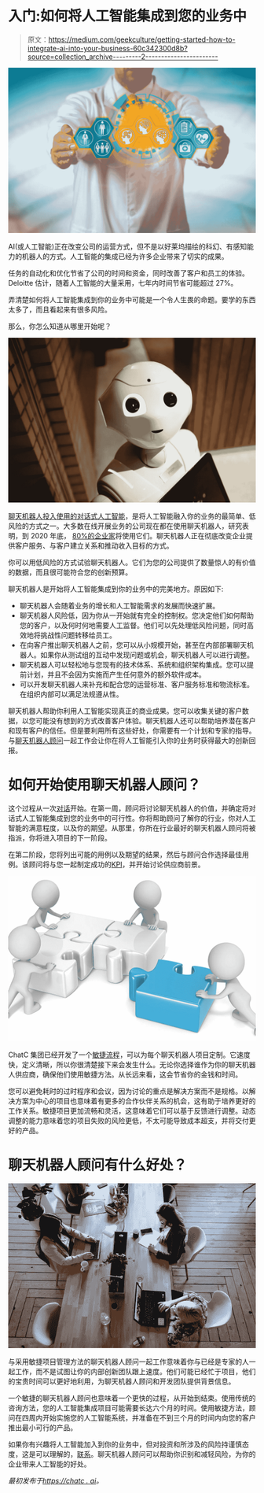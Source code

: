 # 入门:如何将人工智能集成到您的业务中

> 原文：<https://medium.com/geekculture/getting-started-how-to-integrate-ai-into-your-business-60c342300d8b?source=collection_archive---------2----------------------->

![](img/03fa56105c51a5860274fe5a63259daf.png)

AI(或人工智能)正在改变公司的运营方式，但不是以好莱坞描绘的科幻、有感知能力的机器人的方式。人工智能的集成已经为许多企业带来了切实的成果。

任务的自动化和优化节省了公司的时间和资金，同时改善了客户和员工的体验。Deloitte 估计，随着人工智能的大量采用，七年内时间节省可能超过 27%。

弄清楚如何将人工智能集成到你的业务中可能是一个令人生畏的命题。要学的东西太多了，而且看起来有很多风险。

那么，你怎么知道从哪里开始呢？

![](img/cfdf1c83f0f8f33b23270b11a584ea0c.png)

[聊天机器人投入使用的对话式人工智能](https://chatc.ai/top-5-exciting-tech-trends-for-2021/)，是将人工智能融入你的业务的最简单、低风险的方式之一。大多数在线开展业务的公司现在都在使用聊天机器人，研究表明，到 2020 年底， [80%的企业家](https://www.smallbizgenius.net/by-the-numbers/chatbot-statistics/#gref)将使用它们。聊天机器人正在彻底改变企业提供客户服务、与客户建立关系和推动收入目标的方式。

你可以用低风险的方式试验聊天机器人。它们为您的公司提供了数量惊人的有价值的数据，而且很可能符合您的创新预算。

聊天机器人是开始将人工智能集成到你的业务中的完美地方。原因如下:

*   聊天机器人会随着业务的增长和人工智能需求的发展而快速扩展。
*   聊天机器人风险低，因为你从一开始就有完全的控制权。您决定他们如何帮助您的客户，以及何时何地需要人工监督。他们可以先处理低风险问题，同时高效地将挑战性问题转移给员工。
*   在向客户推出聊天机器人之前，您可以从小规模开始，甚至在内部部署聊天机器人。如果你从测试组的互动中发现问题或机会，聊天机器人可以进行调整。
*   聊天机器人可以轻松地与您现有的技术体系、系统和组织架构集成。您可以提前计划，并且不会因为实施而产生任何意外的额外软件成本。
*   可以开发聊天机器人来补充和配合您的运营标准、客户服务标准和物流标准。在组织内部可以满足法规遵从性。

聊天机器人帮助你利用人工智能实现真正的商业成果。您可以收集关键的客户数据，以您可能没有想到的方式改善客户体验。聊天机器人还可以帮助培养潜在客户和现有客户的信任。但是要利用所有这些好处，你需要有一个计划和专家的指导。与[聊天机器人顾问](https://chatc.ai/chatbot-development-process-how-to-build-a-chatbot/)一起工作会让你在将人工智能引入你的业务时获得最大的创新回报。

# 如何开始使用聊天机器人顾问？

这个过程从一次[对话](https://chatc.ai/our-approach-chatbot-solutions/)开始。在第一周，顾问将讨论聊天机器人的价值，并确定将对话式人工智能集成到您的业务中的可行性。你将帮助顾问了解你的行业，你对人工智能的满意程度，以及你的期望。从那里，你所在行业最好的聊天机器人顾问将被指派，你将进入项目的下一阶段。

在第二阶段，您将列出可能的用例以及期望的结果，然后与顾问合作选择最佳用例。该顾问将与您一起制定成功的[KPI](https://chatc.ai/how-to-choose-a-chatbot/)，并开始讨论供应商前景。

![](img/43e5022e3e515a9231205c020a9edfb7.png)

ChatC 集团已经开发了一个[敏捷流程](https://chatc.ai/learn-the-benefits-of-agile-procurement-for-2020/)，可以为每个聊天机器人项目定制。它速度快，定义清晰，所以你很清楚接下来会发生什么。无论你选择谁作为你的聊天机器人供应商，确保他们使用敏捷方法。从长远来看，这会节省你的金钱和时间。

您可以避免耗时的过时程序和会议，因为讨论的重点是解决方案而不是规格。以解决方案为中心的项目也意味着有更多的合作伙伴关系的机会，这有助于培养更好的工作关系。敏捷项目更加流畅和灵活，这意味着它们可以基于反馈进行调整。动态调整的能力意味着您的项目失败的风险更低，不太可能导致成本超支，并将交付更好的产品。

# 聊天机器人顾问有什么好处？

![](img/5352d1eb63eba7017fe9a68d066b7ed9.png)

与采用敏捷项目管理方法的聊天机器人顾问一起工作意味着你与已经是专家的人一起工作，而不是试图让你的内部创新团队跟上速度。他们可能已经忙于项目，他们的宝贵时间可以更好地利用，为聊天机器人顾问和开发团队提供背景信息。

一个敏捷的聊天机器人顾问也意味着一个更快的过程，从开始到结束。使用传统的咨询方法，您的人工智能集成项目可能需要长达六个月的时间。使用敏捷方法，顾问在四周内开始实施您的人工智能系统，并准备在不到三个月的时间内向您的客户推出最小可行的产品。

如果你有兴趣将人工智能加入到你的业务中，但对投资和所涉及的风险持谨慎态度，这是可以理解的，[联系](https://chatc.ai/)。聊天机器人顾问可以帮助你识别和减轻风险，为你的企业带来人工智能的好处。

*最初发布于*[*https://chatc . ai*](https://chatc.ai/getting-started-how-to-integrate-ai-into-your-business-2/)*。*